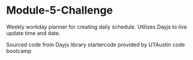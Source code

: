 # Module-5-Challenge
Weekly workday planner for creating daily schedule. Utilizes Dayjs to live update time and date.


Sourced code from Dayjs library
startercode provided by UTAustin code bootcamp
